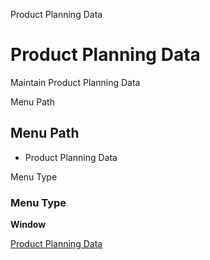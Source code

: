 
Product Planning Data
# Product Planning Data


Maintain Product Planning Data

Menu Path
## Menu Path



- Product Planning Data

Menu Type
### Menu Type

**Window**


[Product Planning Data](functional-guide/window/window-product-planning-data.md)